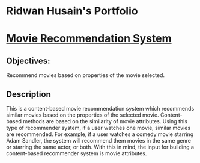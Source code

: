 # Ridwan Husain's Portfolio

# [Movie Recommendation System](https://github.com/husainridwan/movie-recommender-system)


## Objectives:
Recommend movies based on properties of the movie selected.

## Description
This is a content-based movie recommendation system which recommends similar movies based on the properties of the selected movie.
Content-based methods are based on the similarity of movie attributes. Using this type of recommender system, if a user watches one movie, similar movies are recommended. For example, if a user watches a comedy movie starring Adam Sandler, the system will recommend them movies in the same genre or starring the same actor, or both. With this in mind, the input for building a content-based recommender system is movie attributes.
